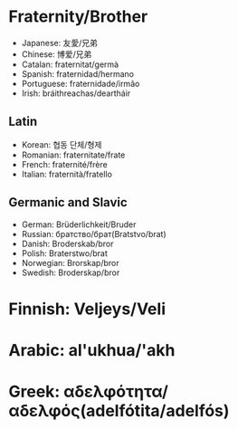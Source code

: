 # Fraternity/Brother

- Japanese: 友愛/兄弟
- Chinese: 博爱/兄弟
- Catalan: fraternitat/germà
- Spanish: fraternidad/hermano
- Portuguese: fraternidade/irmão
- Irish: bráithreachas/deartháir

## Latin

- Korean: 협동 단체/형제
- Romanian: fraternitate/frate
- French: fraternité/frère
- Italian: fraternità/fratello

## Germanic and Slavic

- German: Brüderlichkeit/Bruder
- Russian: братство/брат(Bratstvo/brat)
- Danish: Broderskab/bror
- Polish: Braterstwo/brat
- Norwegian: Brorskap/bror
- Swedish: Broderskap/bror

# Finnish: Veljeys/Veli

# Arabic: al'ukhua/'akh

# Greek: αδελφότητα/αδελφός(adelfótita/adelfós)
